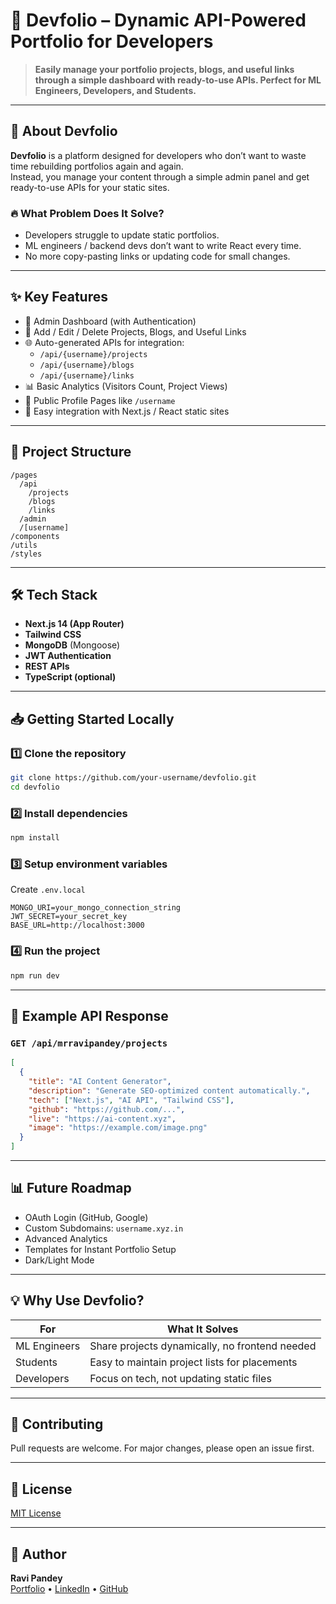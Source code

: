 
# 🚀 Devfolio – Dynamic API-Powered Portfolio for Developers

> **Easily manage your portfolio projects, blogs, and useful links through a simple dashboard with ready-to-use APIs. Perfect for ML Engineers, Developers, and Students.**

---

## 📢 About Devfolio

**Devfolio** is a platform designed for developers who don’t want to waste time rebuilding portfolios again and again.  
Instead, you manage your content through a simple admin panel and get ready-to-use APIs for your static sites.

### 🔥 What Problem Does It Solve?
- Developers struggle to update static portfolios.
- ML engineers / backend devs don’t want to write React every time.
- No more copy-pasting links or updating code for small changes.

---

## ✨ Key Features
- 🔐 Admin Dashboard (with Authentication)
- 📂 Add / Edit / Delete Projects, Blogs, and Useful Links
- 🌐 Auto-generated APIs for integration:
  - `/api/{username}/projects`
  - `/api/{username}/blogs`
  - `/api/{username}/links`
- 📊 Basic Analytics (Visitors Count, Project Views)
- 🔗 Public Profile Pages like `/username`
- 🚀 Easy integration with Next.js / React static sites

---

## 📂 Project Structure
```
/pages
  /api
    /projects
    /blogs
    /links
  /admin
  /[username]
/components
/utils
/styles
```

---

## 🛠 Tech Stack
- **Next.js 14 (App Router)**
- **Tailwind CSS**
- **MongoDB** (Mongoose)
- **JWT Authentication**
- **REST APIs**
- **TypeScript (optional)**

---

## 📥 Getting Started Locally

### 1️⃣ Clone the repository
```bash
git clone https://github.com/your-username/devfolio.git
cd devfolio
```

### 2️⃣ Install dependencies
```bash
npm install
```

### 3️⃣ Setup environment variables
Create `.env.local`
```env
MONGO_URI=your_mongo_connection_string
JWT_SECRET=your_secret_key
BASE_URL=http://localhost:3000
```

### 4️⃣ Run the project
```bash
npm run dev
```

---

## 📄 Example API Response
### `GET /api/mrravipandey/projects`
```json
[
  {
    "title": "AI Content Generator",
    "description": "Generate SEO-optimized content automatically.",
    "tech": ["Next.js", "AI API", "Tailwind CSS"],
    "github": "https://github.com/...",
    "live": "https://ai-content.xyz",
    "image": "https://example.com/image.png"
  }
]
```

---

## 📊 Future Roadmap
- OAuth Login (GitHub, Google)
- Custom Subdomains: `username.xyz.in`
- Advanced Analytics
- Templates for Instant Portfolio Setup
- Dark/Light Mode

---

## 💡 Why Use Devfolio?
| For         | What It Solves            |
|-------------|----------------------------|
| ML Engineers | Share projects dynamically, no frontend needed |
| Students    | Easy to maintain project lists for placements  |
| Developers  | Focus on tech, not updating static files |

---

## 🤝 Contributing
Pull requests are welcome. For major changes, please open an issue first.

---

## 📜 License
[MIT License](LICENSE)

---

## 🙌 Author
**Ravi Pandey**  
[Portfolio](https://imravidev.vercel.app) • [LinkedIn](https://linkedin.com/in/mrravipandee/) • [GitHub](https://github.com/mrravipandee)
